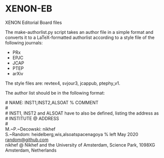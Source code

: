# XENON-EB
XENON Editorial Board files

The make-authorlist.py script takes an author file in a simple format and converts it to a LaTeX-formatted authorlist according to a style file of the following journals:
 * PRx
 * EPJC
 * JCAP
 * PTEP
 * arXiv

The style files are: revtex4, svjour3, jcappub, ptephy_v1. 

The author list should be in the following format:<br>

\# NAME: INST1,INST2,ALSOAT    % COMMENT<br>
\#<br>
\# INST1, INST2 and ALSOAT have to also be defined, listing the address as<br>
\# INSTITUTE @ ADDRESS<br>
\#<br>
M.~P.~Decowski: nikhef<br>
S.~Random: heidelberg,wis,alsoatspacenagoya	% left May 2020 random@github.com<br>
nikhef \@ Nikhef and the University of Amsterdam, Science Park, 1098XG Amsterdam, Netherlands<br> 
<br>
<br>

